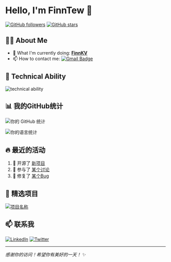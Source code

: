 # Hello, I'm FinnTew 👋

[![GitHub followers](https://img.shields.io/github/followers/FinnTew?label=Follow&style=social)](https://github.com/FinnTew)
[![GitHub stars](https://img.shields.io/github/stars/FinnTew?affiliations=OWNER%2CCOLLABORATOR&style=social)](https://github.com/FinnTew)

## 👨‍💻 About Me

- 🔭 What I'm currently doing: **[FinnKV](https://github.com/FinnTew/FinnKV)**
- 📫 How to contact me: [![Gmail Badge](https://img.shields.io/badge/-tidalglowe@gmail.com-c14438?style=flat&logo=Gmail&logoColor=white&link=mailto:tidalglowe@gmail.com)](mailto:tidalglowe@gmail.com)

## 🚀 Technical Ability

![technical ability](https://skillicons.dev/icons?i=golang,github,linux,goland&theme=light)

## 📊 我的GitHub统计

![你的 GitHub 统计](https://github-readme-stats.vercel.app/api?username=yourusername&show_icons=true&theme=radical)

![你的语言统计](https://github-readme-stats.vercel.app/api/top-langs/?username=yourusername&layout=compact&theme=radical)

## 🔥 最近的活动

<!--START_SECTION:activity-->
1. 💪 开源了 [新项目](项目链接)
2. 🎉 参与了 [某个讨论](讨论链接)
3. 🐛 修复了 [某个Bug](Bug链接)
<!--END_SECTION:activity-->

## 🌟 精选项目

[![项目名称](https://github-readme-stats.vercel.app/api/pin/?username=yourusername&repo=yourrepo&theme=radical)](项目链接)

## 📫 联系我

[![LinkedIn](https://img.shields.io/badge/-YourName-blue?style=flat&logo=Linkedin&logoColor=white&link=https://www.linkedin.com/in/yourlinkedin/)](https://www.linkedin.com/in/yourlinkedin/)
[![Twitter](https://img.shields.io/badge/-@yourtwitterhandle-1DA1F2?style=flat&logo=Twitter&logoColor=white&link=https://twitter.com/yourtwitterhandle)](https://twitter.com/yourtwitterhandle)

---

*感谢你的访问！希望你有美好的一天！* ✨
